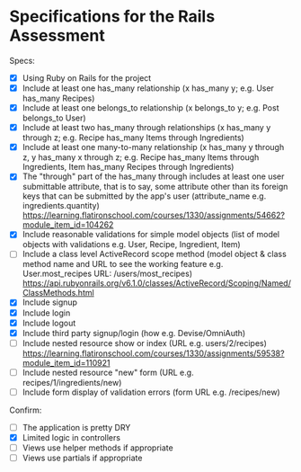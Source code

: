 # Specifications for the Rails Assessment

Specs:
- [x] Using Ruby on Rails for the project
- [X] Include at least one has_many relationship (x has_many y; e.g. User has_many Recipes) 
- [X] Include at least one belongs_to relationship (x belongs_to y; e.g. Post belongs_to User)
- [X] Include at least two has_many through relationships (x has_many y through z; e.g. Recipe has_many Items through Ingredients)
- [X] Include at least one many-to-many relationship (x has_many y through z, y has_many x through z; e.g. Recipe has_many Items through Ingredients, Item has_many Recipes through Ingredients)
- [X] The "through" part of the has_many through includes at least one user submittable attribute, that is to say, some attribute other than its foreign keys that can be submitted by the app's user (attribute_name e.g. ingredients.quantity)
https://learning.flatironschool.com/courses/1330/assignments/54662?module_item_id=104262
- [X] Include reasonable validations for simple model objects (list of model objects with validations e.g. User, Recipe, Ingredient, Item)
- [ ] Include a class level ActiveRecord scope method (model object & class method name and URL to see the working feature e.g. User.most_recipes URL: /users/most_recipes)
https://api.rubyonrails.org/v6.1.0/classes/ActiveRecord/Scoping/Named/ClassMethods.html
- [X] Include signup
- [X] Include login
- [X] Include logout
- [X] Include third party signup/login (how e.g. Devise/OmniAuth)
- [ ] Include nested resource show or index (URL e.g. users/2/recipes)
https://learning.flatironschool.com/courses/1330/assignments/59538?module_item_id=110921
- [ ] Include nested resource "new" form (URL e.g. recipes/1/ingredients/new)
- [ ] Include form display of validation errors (form URL e.g. /recipes/new)

Confirm:
- [ ] The application is pretty DRY
- [X] Limited logic in controllers
- [ ] Views use helper methods if appropriate
- [ ] Views use partials if appropriate